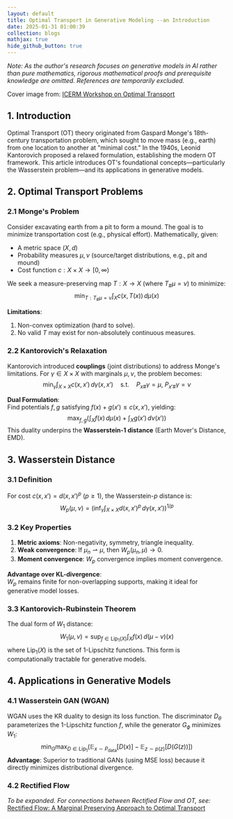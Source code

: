 ```yaml
---
layout: default
title: Optimal Transport in Generative Modeling --an Introduction
date: 2025-01-31 01:00:39
collection: blogs
mathjax: true
hide_github_button: true
---
```



<head>
    <script src="https://cdn.mathjax.org/mathjax/latest/MathJax.js?config=TeX-AMS-MML_HTMLorMML" type="text/javascript"></script>
    <script type="text/x-mathjax-config">
        MathJax.Hub.Config({
            tex2jax: {
            skipTags: ['script', 'noscript', 'style', 'textarea', 'pre'],
            inlineMath: [['$','$']]
            }
        });
    </script>
</head>



*Note: As the author's research focuses on generative models in AI rather than pure mathematics, rigorous mathematical proofs and prerequisite knowledge are omitted. References are temporarily excluded.*

Cover image from: [ICERM Workshop on Optimal Transport](https://icerm.brown.edu/program/topical_workshop/tw-23-otds)

## 1. Introduction

Optimal Transport (OT) theory originated from Gaspard Monge's 18th-century transportation problem, which sought to move mass (e.g., earth) from one location to another at "minimal cost." In the 1940s, Leonid Kantorovich proposed a relaxed formulation, establishing the modern OT framework. This article introduces OT's foundational concepts—particularly the Wasserstein problem—and its applications in generative models.

## 2. Optimal Transport Problems

### 2.1 Monge's Problem

Consider excavating earth from a pit to form a mound. The goal is to minimize transportation cost (e.g., physical effort). Mathematically, given:
- A metric space $(X, d)$  
- Probability measures $\mu, \nu$ (source/target distributions, e.g., pit and mound)  
- Cost function $c: X \times X \to [0, \infty)$  

We seek a measure-preserving map $T: X \to X$ (where $T_\#\mu = \nu$) to minimize:
$$
\min_{T: T_\# \mu = \nu} \int_X c(x, T(x)) \, d\mu(x)
$$

**Limitations**:  
1. Non-convex optimization (hard to solve).  
2. No valid $T$ may exist for non-absolutely continuous measures.

### 2.2 Kantorovich's Relaxation

Kantorovich introduced **couplings** (joint distributions) to address Monge's limitations. For $\gamma \in X \times X$ with marginals $\mu, \nu$, the problem becomes:
$$
\min_{\gamma} \int_{X \times X} c(x, x') \, d\gamma(x, x') \quad \text{s.t.} \quad P_{x\#}\gamma = \mu, \ P_{x'\#}\gamma = \nu
$$

**Dual Formulation**:  
Find potentials $f, g$ satisfying $f(x) + g(x') \leq c(x, x')$, yielding:
$$
\max_{f, g} \left( \int_X f(x) \, d\mu(x) + \int_X g(x') \, d\nu(x') \right)
$$
This duality underpins the **Wasserstein-1 distance** (Earth Mover's Distance, EMD).

## 3. Wasserstein Distance

### 3.1 Definition

For cost $c(x, x') = d(x, x')^p$ ($p \geq 1$), the Wasserstein-$p$ distance is:
$$
W_p(\mu, \nu) = \left( \inf_{\gamma} \int_{X \times X} d(x, x')^p \, d\gamma(x, x') \right)^{1/p}
$$

### 3.2 Key Properties

1. **Metric axioms**: Non-negativity, symmetry, triangle inequality.  
2. **Weak convergence**: If $\mu_n \rightharpoonup \mu$, then $W_p(\mu_n, \mu) \to 0$.  
3. **Moment convergence**: $W_p$ convergence implies moment convergence.  

**Advantage over KL-divergence**:  
$W_p$ remains finite for non-overlapping supports, making it ideal for generative model losses.

### 3.3 Kantorovich-Rubinstein Theorem

The dual form of $W_1$ distance:
$$
W_1(\mu, \nu) = \sup_{f \in \text{Lip}_1(X)} \int_X f(x) \, d(\mu - \nu)(x)
$$
where $\text{Lip}_1(X)$ is the set of 1-Lipschitz functions. This form is computationally tractable for generative models.

## 4. Applications in Generative Models

### 4.1 Wasserstein GAN (WGAN)

WGAN uses the KR duality to design its loss function. The discriminator $D_\theta$ parameterizes the 1-Lipschitz function $f$, while the generator $G_\phi$ minimizes $W_1$:
$$
\min_G \max_{D \in \text{Lip}_1} \left( \mathbb{E}_{x \sim P_{\text{data}}} [D(x)] - \mathbb{E}_{z \sim p(z)} [D(G(z))] \right)
$$
**Advantage**: Superior to traditional GANs (using MSE loss) because it directly minimizes distributional divergence.

### 4.2 Rectified Flow

*To be expanded. For connections between Rectified Flow and OT, see:*  
[Rectified Flow: A Marginal Preserving Approach to Optimal Transport](https://arxiv.org/abs/2209.14577)